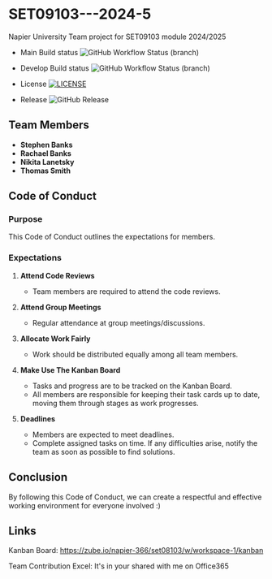 # SET09103---2024-5
Napier University Team project for SET09103 module 2024/2025

* Main Build status ![GitHub Workflow Status (branch)](https://img.shields.io/github/actions/workflow/status/NikitaEdin/SET09103_2024-5/.github/workflows/main.yml?branch=main)

* Develop Build status ![GitHub Workflow Status (branch)](https://img.shields.io/github/actions/workflow/status/NikitaEdin/SET09103_2024-5/.github/workflows/main.yml?branch=develop)

* License [![LICENSE](https://img.shields.io/github/license/NikitaEdin/sem.svg?style=flat-square)](https://github.com/NikitaEdin/SET09103_2024-5/blob/main/LICENSE)

* Release  ![GitHub Release](https://img.shields.io/github/v/release/nikitaedin/SET09103_2024-5?include_prereleases)

## Team Members
- **Stephen Banks**
- **Rachael Banks**
- **Nikita Lanetsky**
- **Thomas Smith**

## Code of Conduct
### Purpose
This Code of Conduct outlines the expectations for members.

### Expectations

1. **Attend Code Reviews**
   - Team members are required to attend the code reviews.

2. **Attend Group Meetings**
   - Regular attendance at group meetings/discussions.

3. **Allocate Work Fairly**
   - Work should be distributed equally among all team members. 

4. **Make Use The Kanban Board**
   - Tasks and progress are to be tracked on the Kanban Board.
   - All members are responsible for keeping their task cards up to date, moving them through stages as work progresses.
     
5. **Deadlines**
   - Members are expected to meet deadlines.
   - Complete assigned tasks on time. If any difficulties arise, notify the team as soon as possible to find solutions.

## Conclusion
By following this Code of Conduct, we can create a respectful and effective working environment for everyone involved :)

## Links
Kanban Board: https://zube.io/napier-366/set08103/w/workspace-1/kanban

Team Contribution Excel: It's in your shared with me on Office365
